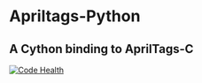 # Apriltags-Python
## A Cython binding to AprilTags-C

[![Code Health](https://landscape.io/github/MOARbots/apriltags-python/master/landscape.svg?style=flat)](https://landscape.io/github/MOARbots/apriltags-python/master)